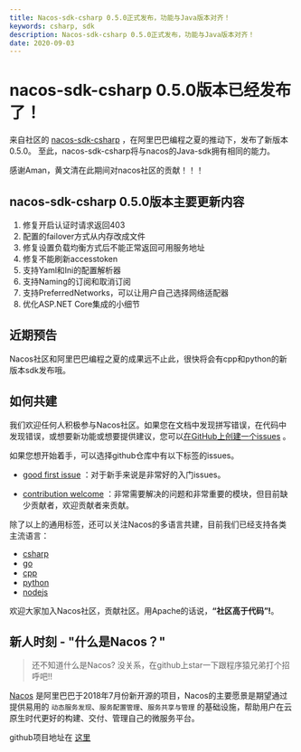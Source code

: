 ```yaml
---
title: Nacos-sdk-csharp 0.5.0正式发布，功能与Java版本对齐！
keywords: csharp, sdk
description: Nacos-sdk-csharp 0.5.0正式发布，功能与Java版本对齐！
date: 2020-09-03
---
```


# nacos-sdk-csharp 0.5.0版本已经发布了！

来自社区的 [nacos-sdk-csharp](https://github.com/nacos-group/nacos-sdk-csharp) ，在阿里巴巴编程之夏的推动下，发布了新版本0.5.0。 至此，nacos-sdk-csharp将与nacos的Java-sdk拥有相同的能力。

感谢Aman，黄文清在此期间对nacos社区的贡献！！！

## nacos-sdk-csharp 0.5.0版本主要更新内容

1. 修复开启认证时请求返回403
2. 配置的failover方式从内存改成文件
3. 修复设置负载均衡方式后不能正常返回可用服务地址
4. 修复不能刷新accesstoken
5. 支持Yaml和Ini的配置解析器
6. 支持Naming的订阅和取消订阅
7. 支持PreferredNetworks，可以让用户自己选择网络适配器
8. 优化ASP.NET Core集成的小细节

## 近期预告

Nacos社区和阿里巴巴编程之夏的成果远不止此，很快将会有cpp和python的新版本sdk发布哦。

## 如何共建

我们欢迎任何人积极参与Nacos社区。如果您在文档中发现拼写错误，在代码中发现错误，或想要新功能或想要提供建议，您可以[在GitHub上创建一个issues](https://github.com/alibaba/Nacos/issues/new) 。

如果您想开始着手，可以选择github仓库中有以下标签的issues。

 -  [good first issue](https://github.com/alibaba/nacos/labels/good%20first%20issue) ：对于新手来说是非常好的入门issues。

 -  [contribution welcome](https://github.com/alibaba/nacos/labels/contribution%20欢迎) ：非常需要解决的问题和非常重要的模块，但目前缺少贡献者，欢迎贡献者来贡献。

除了以上的通用标签，还可以关注Nacos的多语言共建，目前我们已经支持各类主流语言：

* [csharp](https://github.com/nacos-group/nacos-sdk-csharp)
* [go](https://github.com/nacos-group/nacos-sdk-go)
* [cpp](https://github.com/nacos-group/nacos-sdk-cpp)
* [python](https://github.com/nacos-group/nacos-sdk-python)
* [nodejs](https://github.com/nacos-group/nacos-sdk-nodejs)

欢迎大家加入Nacos社区，贡献社区。用Apache的话说，**“社区高于代码”!**。

## [](https://github.com/alibaba/nacos)新人时刻 - "什么是Nacos？"
> 还不知道什么是Nacos? 没关系，在github上star一下跟程序猿兄弟打个招呼吧!!

[Nacos](https://github.com/alibaba/nacos) 是阿里巴巴于2018年7月份新开源的项目，Nacos的主要愿景是期望通过提供易用的 `动态服务发现`、`服务配置管理`、`服务共享与管理` 的基础设施，帮助用户在云原生时代更好的构建、交付、管理自己的微服务平台。

github项目地址在 [这里](https://github.com/alibaba/nacos)

